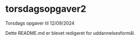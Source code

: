 # torsdagsopgaver2
Torsdags opgaver til 12/09/2024

Dette README.md er blevet redigeret for uddannelsesformål.